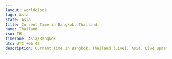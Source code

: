 ```yaml
---
layout: worldclock
tags: Asia
state: Asia
title: Current Time in Bangkok, Thailand
name: Thailand
iso: TH
timezone: Asia/Bangkok
utc: UTC +06:42
description: Current Time in Bangkok, Thailand [Live], Asia. Live update now time in Bangkok, timezone Asia/Bangkok, UTC +06:42, Country ISO code & Current Local Time.
---
```


